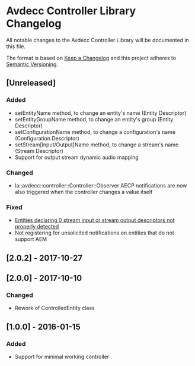 # Avdecc Controller Library Changelog
All notable changes to the Avdecc Controller Library will be documented in this file.

The format is based on [Keep a Changelog](http://keepachangelog.com/en/1.0.0/)
and this project adheres to [Semantic Versioning](http://semver.org/spec/v2.0.0.html).

## [Unreleased]
### Added
- setEntityName method, to change an entity's name (Entity Descriptor)
- setEntityGroupName method, to change an entity's group (Entity Descriptor)
- setConfigurationName method, to change a configuration's name (Configuration Descriptor)
- setStream[Input/Output]Name method, to change a stream's name (Stream Descriptor)
- Support for output stream dynamic audio mapping
### Changed
- la::avdecc::controller::Controller::Observer AECP notifications are now also triggered when the controller changes a value itself
### Fixed
- [Entities declaring 0 stream input or stream output descriptors not properly detected](https://github.com/L-Acoustics/avdecc/issues/2)
- Not registering for unsolicited notifications on entities that do not support AEM

## [2.0.2] - 2017-10-27

## [2.0.0] - 2017-10-10
### Changed
- Rework of ControlledEntity class

## [1.0.0] - 2016-01-15
### Added
- Support for minimal working controller
